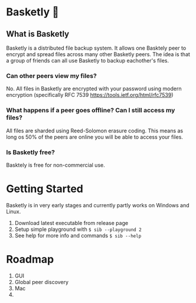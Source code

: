 # Basketly 🧺
## What is Basketly
Basketly is a distributed file backup system.  It allows one Basktely peer to encrypt and spread files across many other Basketly peers.  The idea is that a group of friends can all use Basketly to backup eachother's files.
### Can other peers view my files?
No.  All files in Basketly are encrypted with your password using modern encryption (specifically RFC 7539 https://tools.ietf.org/html/rfc7539)
### What happens if a peer goes offline?  Can I still access my files?
All files are sharded using Reed-Solomon erasure coding.  This means as long os 50% of the peers are online you will be able to access your files.
### Is Basketly free?
Basktely is free for non-commercial use.

# Getting Started
Basketly is in very early stages and currently partly works on Windows and Linux.
1. Download latest executable from release page
1. Setup simple playground with `$ sib --playground 2`
1. See help for more info and commands `$ sib --help`


# Roadmap
1. GUI
1. Global peer discovery
1. Mac
1.

